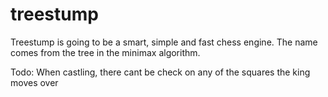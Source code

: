 # treestump
Treestump is going to be a smart, simple and fast chess engine. The name comes from the tree in the minimax algorithm.

Todo:
When castling, there cant be check on any of the squares the king moves over
